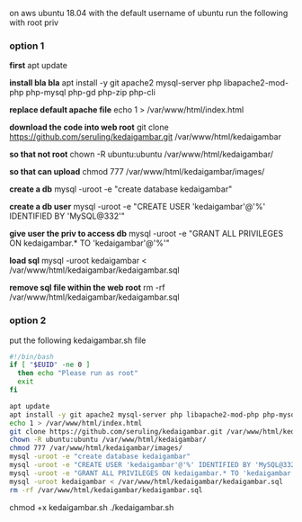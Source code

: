 on aws ubuntu 18.04 with the default username of ubuntu run the following with root priv

<h3>option 1</h3>

**first**
apt update

**install bla bla**
apt install -y git apache2 mysql-server php libapache2-mod-php php-mysql php-gd php-zip php-cli


**replace default apache file**
echo 1 > /var/www/html/index.html

**download the code into web root**
git clone https://github.com/seruling/kedaigambar.git /var/www/html/kedaigambar

**so that not root**
chown -R ubuntu:ubuntu /var/www/html/kedaigambar/

**so that can upload**
chmod 777 /var/www/html/kedaigambar/images/

**create a db**
mysql -uroot -e "create database kedaigambar"

**create a db user**
mysql -uroot -e "CREATE USER 'kedaigambar'@'%' IDENTIFIED BY 'MySQL@332'"

**give user the priv to access db**
mysql -uroot -e "GRANT ALL PRIVILEGES ON kedaigambar.* TO 'kedaigambar'@'%'"

**load sql**
mysql -uroot kedaigambar < /var/www/html/kedaigambar/kedaigambar.sql

**remove sql file within the web root**
rm -rf /var/www/html/kedaigambar/kedaigambar.sql

<h3>option 2</h3>
put the following kedaigambar.sh file

```bash
#!/bin/bash
if [ "$EUID" -ne 0 ]
  then echo "Please run as root"
  exit
fi

apt update
apt install -y git apache2 mysql-server php libapache2-mod-php php-mysql php-gd php-zip php-cli
echo 1 > /var/www/html/index.html
git clone https://github.com/seruling/kedaigambar.git /var/www/html/kedaigambar
chown -R ubuntu:ubuntu /var/www/html/kedaigambar/
chmod 777 /var/www/html/kedaigambar/images/
mysql -uroot -e "create database kedaigambar"
mysql -uroot -e "CREATE USER 'kedaigambar'@'%' IDENTIFIED BY 'MySQL@332'"
mysql -uroot -e "GRANT ALL PRIVILEGES ON kedaigambar.* TO 'kedaigambar'@'%'"
mysql -uroot kedaigambar < /var/www/html/kedaigambar/kedaigambar.sql
rm -rf /var/www/html/kedaigambar/kedaigambar.sql
```

chmod +x kedaigambar.sh
./kedaigambar.sh

